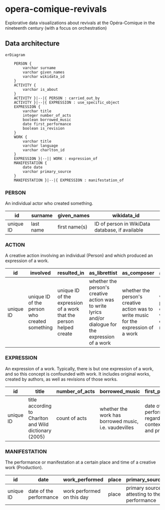 # opera-comique-revivals

Explorative data visualizations about revivals at the Opéra-Comique in the nineteenth century (with a focus on orchestration)

## Data architecture

```mermaid
erDiagram

    PERSON {
        varchar surname
        varchar given_names
        varchar wikidata_id
    }
    ACTIVITY {
        varchar is_about
    }
    ACTIVITY }|--|{ PERSON : carried_out_by
    ACTIVITY }|--|{ EXPRESSION : use_specific_object
    EXPRESSION {
        varchar title
        integer number_of_acts
        boolean borrowed_music
        date first_performance
        boolean is_revision
    }
    WORK {
        varchar title
        varchar language
        varchar charlton_id
    }
    EXPRESSION }|--|| WORK : expression_of
    MANIFESTATION {
        date date
        varchar primary_source
    }
    MANIFESTATION }|--|{ EXPRESSION : manifestation_of

```

### PERSON

An individual actor who created something.

|id| surname | given_names | wikidata_id |
|--|---|---|---|
|unique ID |last name|first name(s)|ID of person in WikiData database, if available|

### ACTION

A creative action involving an individual (Person) and which produced an expression of a work.

|id|involved|resulted_in|as_librettist|as_composer|as_orchestrator|
|--|--|--|--|--|--|
|unique ID|unique ID of the person who created something|unique ID of the expression of a work that the person helped create|whether the person's creative action was to write lyrics and/or dialogue for the expression of a work|whether the person's creative action was to write music for the expression of a work|whether the person's creative action was to orchestrate music |

### EXPRESSION

An expression of a work. Typically, there is but one expression of a work, and so this concept is confounded with work. It includes original works, created by authors, as well as revisions of those works.

|id| title | number_of_acts | borrowed_music | first_performance | charlton_id |
|--|---|---|---|---|---|
|unique ID|title according to Charlton and Wild dictionary (2005)| count of acts | whether the work has borrowed music, i.e. vaudevilles | date of the first performance, regardless of context, i.e. public and private | ID of the entry in Charlton and Wild's dictionary (2005)|

### MANIFESTATION

The performance or manifestation at a certain place and time of a creative work (Production).

|id|date|work_performed|place|primary_source|
|--|--|--|--|--|
|unique ID|date of the performance|work performed on this day|place|primary source attesting to the performance|
